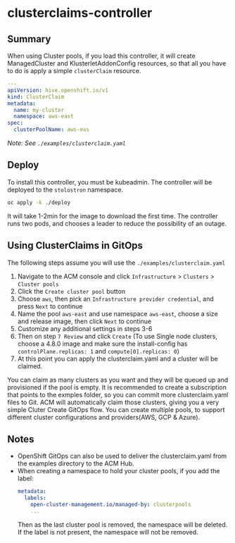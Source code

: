 # clusterclaims-controller

## Summary
When using Cluster pools, if you load this controller, it will create ManagedCluster and KlusterletAddonConfig resources, so that all you have to do is apply a simple `clusterClaim` resource.

```yaml
---
apiVersion: hive.openshift.io/v1
kind: ClusterClaim
metadata:
  name: my-cluster
  namespace: aws-east
spec:
  clusterPoolName: aws-eas
```
_Note: See `./examples/clusterclaim.yaml`_

## Deploy
To install this controller, you must be kubeadmin. The controller will be deployed to the `stolostron` namespace.

```bash
oc apply -k ./deploy
```
It will take 1-2min for the image to download the first time. The controller runs two pods, and chooses a leader to reduce the possibility of an outage.

## Using ClusterClaims in GitOps

The following steps assume you will use the `./examples/clusterclaim.yaml`
1. Navigate to the ACM console and click `Infrastructure` > `Clusters` > `Cluster pools`
2. Click the `Create cluster pool` button
3. Choose `aws`, then pick an `Infrastructure provider credential`, and press `Next` to continue
4. Name the pool `aws-east` and use namespace `aws-east`, choose a size and release image, then click `Next` to continue
5. Customize any additional settings in steps 3-6
6. Then on step `7 Review` and click `Create` (To use Single node clusters, choose a 4.8.0 image and make sure the install-config has `controlPlane.replicas: 1` and `compute[0].replicas: 0`)
7. At this point you can apply the clusterclaim.yaml and a cluster will be claimed.

You can claim as many clusters as you want and they will be queued up and provisioned if the pool is empty.  It is recommended to create a subscription that points to the exmples folder, so you can commit more clusterclaim.yaml files to Git.  ACM will automatically claim those clusters, giving you a very simple Cluter Create GitOps flow.  You can create multiple pools, to support different cluster configurations and providers(AWS, GCP & Azure).

## Notes
* OpenShift GitOps can also be used to deliver the clusterclaim.yaml from the examples directory to the ACM Hub.
* When creating a namespace to hold your cluster pools, if you add the label:
  ```yaml
  metadata:
    labels:
      open-cluster-management.io/managed-by: clusterpools
      ...
  ```
  Then as the last cluster pool is removed, the namespace will be deleted. If the label is not present, the namespace will not be removed.
